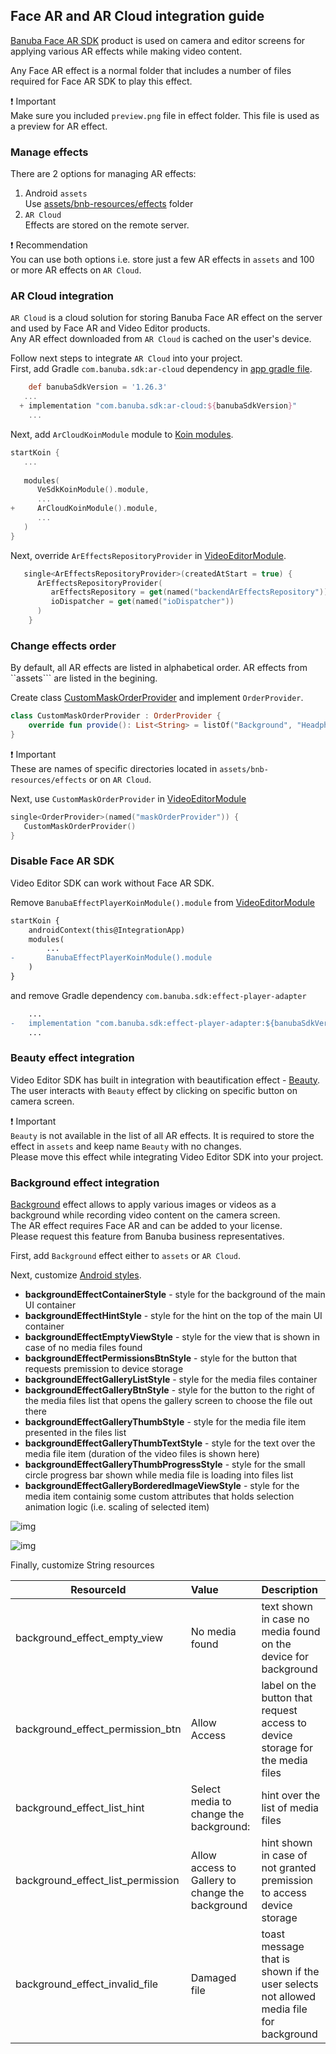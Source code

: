 ## Face AR and AR Cloud integration guide

[Banuba Face AR SDK](https://www.banuba.com/facear-sdk/face-filters) product is used on camera and editor screens for applying various AR effects while making video content.  

Any Face AR effect is a normal folder that includes a number of files required for Face AR SDK to play this effect. 

:exclamation: Important    
Make sure you included ```preview.png``` file in effect folder. This file is used as a preview for AR effect.

### Manage effects
There are 2 options for managing AR effects:
1. Android ```assets```  
   Use [assets/bnb-resources/effects](../app/src/main/assets/bnb-resources/effects) folder 
2. ```AR Cloud```  
   Effects are stored on the remote server. 

:exclamation: Recommendation  
You can use both options i.e. store just a few AR effects in ```assets``` and 100 or more AR effects  on ```AR Cloud```.

### AR Cloud integration
```AR Cloud``` is a cloud solution for storing Banuba Face AR effect on the server and used by Face AR and Video Editor products.  
Any AR effect downloaded from ```AR Cloud``` is cached on the user's device.

Follow next steps to integrate ```AR Cloud``` into your project.  
First, add Gradle ```com.banuba.sdk:ar-cloud``` dependency in [app gradle file](/app/build.gradle).  

```groovy
    def banubaSdkVersion = '1.26.3'
   ...
  + implementation "com.banuba.sdk:ar-cloud:${banubaSdkVersion}"
    ...
```

Next, add ```ArCloudKoinModule``` module to [Koin modules](../app/src/main/java/com/banuba/example/integrationapp/VideoEditorModule.kt#L72).
```kotlin
startKoin {
   ...
   
   modules(
      VeSdkKoinModule().module,
      ...
+     ArCloudKoinModule().module,
      ...
   )
}
```

Next, override ```ArEffectsRepositoryProvider``` in [VideoEditorModule](../app/src/main/java/com/banuba/example/integrationapp/VideoEditorModule.kt#L132).

```kotlin
   single<ArEffectsRepositoryProvider>(createdAtStart = true) {
      ArEffectsRepositoryProvider(
         arEffectsRepository = get(named("backendArEffectsRepository")),
         ioDispatcher = get(named("ioDispatcher"))
      )
    }
```

### Change effects order
By default, all AR effects are listed in alphabetical order. AR effects from ``assets``` are listed in the begining.

Create class [CustomMaskOrderProvider](../app/src/main/java/com/banuba/example/integrationapp/VideoEditorModule.kt#L289) and implement ```OrderProvider```.

```kotlin
class CustomMaskOrderProvider : OrderProvider {
    override fun provide(): List<String> = listOf("Background", "HeadphoneMusic")
}
```
:exclamation: Important  
These are names of specific directories located in ```assets/bnb-resources/effects``` or on ```AR Cloud```.  

Next, use ```CustomMaskOrderProvider``` in [VideoEditorModule](../app/src/main/java/com/banuba/example/integrationapp/VideoEditorModule.kt#L157)
```kotlin
single<OrderProvider>(named("maskOrderProvider")) {
   CustomMaskOrderProvider()
}
```


### Disable Face AR SDK
Video Editor SDK can work without Face AR SDK. 

Remove ```BanubaEffectPlayerKoinModule().module``` from [VideoEditorModule](../app/src/main/java/com/banuba/example/integrationapp/VideoEditorModule.kt)
```diff
startKoin {
    androidContext(this@IntegrationApp)    
    modules(
        ...
-       BanubaEffectPlayerKoinModule().module
    )
}
```
and remove Gradle dependency ```com.banuba.sdk:effect-player-adapter```
```diff
    ...
-   implementation "com.banuba.sdk:effect-player-adapter:${banubaSdkVersion}"
    ...
```

### Beauty effect integration
Video Editor SDK has built in integration with beautification effect - [Beauty](../app/src/main/assets/bnb-resources/effects/Beauty).
The user interacts with ```Beauty``` effect by clicking on specific button on camera screen.  

:exclamation: Important  
```Beauty``` is not available in the list of all AR effects. It is required to store the effect in ```assets``` and keep name ```Beauty``` with no changes.    
Please move this effect while integrating Video Editor SDK into your project.

### Background effect integration

[Background](../app/src/main/assets/bnb-resources/effects/Background) effect allows to apply various images or videos as a background while recording video content on the camera screen.  
The AR effect requires Face AR and can be added to your license.  
Please request this feature from Banuba business representatives.

First, add ```Background``` effect either to ```assets``` or  ```AR Cloud```.

Next, customize [Android styles](../app/src/main/res/values/themes.xml#L1306).

- **backgroundEffectContainerStyle** - style for the background of the main UI container
- **backgroundEffectHintStyle** - style for the hint on the top of the main UI container
- **backgroundEffectEmptyViewStyle** - style for the view that is shown in case of no media files found
- **backgroundEffectPermissionsBtnStyle** - style for the button that requests premission to device storage
- **backgroundEffectGalleryListStyle** - style for the media files container
- **backgroundEffectGalleryBtnStyle** - style for the button to the right of the media files list that opens the gallery screen to choose the file out there
- **backgroundEffectGalleryThumbStyle** - style for the media file item presented in the files list
- **backgroundEffectGalleryThumbTextStyle** - style for the text over the media file item (duration of the video files is shown here)
- **backgroundEffectGalleryThumbProgressStyle** - style for the small circle progress bar shown while media file is loading into files list
- **backgroundEffectGalleryBorderedImageViewStyle** - style for the media item containig some custom attributes that holds selection animation logic (i.e. scaling of selected item)

![img](screenshots/15_1_Background1.png)

![img](screenshots/15_1_Background2.png)

Finally, customize String resources

| ResourceId        |      Value      |   Description |
| ------------- | :----------- | :------------- |
| background_effect_empty_view | No media found | text shown in case no media found on the device for background
| background_effect_permission_btn | Allow Access | label on the button that request access to device storage for the media files
| background_effect_list_hint | Select media to change the background: | hint over the list of media files
| background_effect_list_permission | Allow access to Gallery to change the background | hint shown in case of not granted premission to access device storage
| background_effect_invalid_file | Damaged file | toast message that is shown if the user selects not allowed media file for background